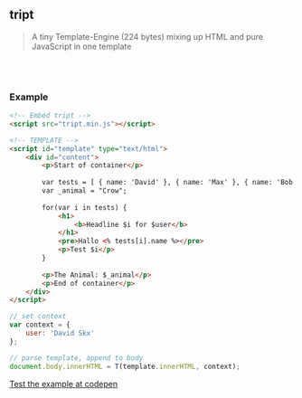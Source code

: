 ## tript

> A tiny Template-Engine (224 bytes) mixing up HTML and pure JavaScript in one template

<br><br>

### Example

```html
<!-- Embed tript -->
<script src="tript.min.js"></script>

<!-- TEMPLATE -->
<script id="template" type="text/html">
	<div id="content">
		<p>Start of container</p>
	
		var tests = [ { name: 'David' }, { name: 'Max' }, { name: 'Bob' } ];
		var _animal = "Crow";
	
		for(var i in tests) {
			<h1>
				<b>Headline $i for $user</b>
			</h1>
			<pre>Hallo <% tests[i].name %></pre>
			<p>Test $i</p>
		}
	
		<p>The Animal: $_animal</p>
		<p>End of container</p>
	</div>
</script>
```

```javascript
// set context
var context = {
	user: 'David Skx'
};

// parse template, append to body
document.body.innerHTML = T(template.innerHTML, context);
```

[Test the example at codepen](http://codepen.io/misantronic/pen/ogNbBa)